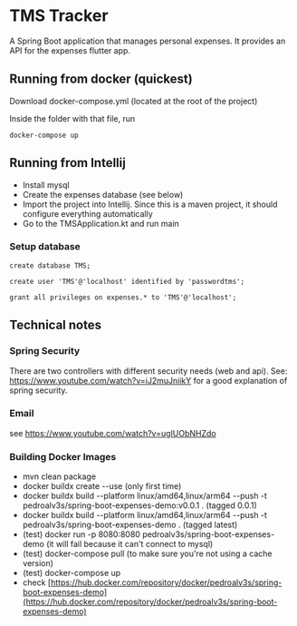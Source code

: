 # TMS Tracker

A Spring Boot application that manages personal expenses. It provides an API for the expenses flutter app.

## Running from docker (quickest)

Download docker-compose.yml (located at the root of the project)

Inside the folder with that file, run
```
docker-compose up
```

## Running from Intellij

* Install mysql
* Create the expenses database (see below)
* Import the project into Intellij. Since this is a maven project, it should configure everything automatically
* Go to the TMSApplication.kt and run main

### Setup database
```
create database TMS;

create user 'TMS'@'localhost' identified by 'passwordtms';

grant all privileges on expenses.* to 'TMS'@'localhost';
```

## Technical notes

### Spring Security

There are two controllers with different security needs (web and api). See: https://www.youtube.com/watch?v=iJ2muJniikY for a good explanation
of spring security.

### Email

see https://www.youtube.com/watch?v=ugIUObNHZdo

### Building Docker Images

* mvn clean package
* docker buildx create --use (only first time)
* docker buildx build --platform linux/amd64,linux/arm64 --push -t pedroalv3s/spring-boot-expenses-demo:v0.0.1 . (tagged 0.0.1)
* docker buildx build --platform linux/amd64,linux/arm64 --push -t pedroalv3s/spring-boot-expenses-demo . (tagged latest)
* (test) docker run -p 8080:8080 pedroalv3s/spring-boot-expenses-demo (it will fail because it can't connect to mysql)
* (test) docker-compose pull  (to make sure you're not using a cache version)
* (test) docker-compose up 
* check [https://hub.docker.com/repository/docker/pedroalv3s/spring-boot-expenses-demo](https://hub.docker.com/repository/docker/pedroalv3s/spring-boot-expenses-demo) 